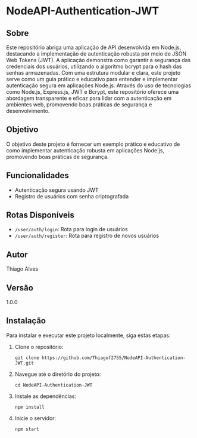# NodeAPI-Authentication-JWT

## Sobre

Este repositório abriga uma aplicação de API desenvolvida em Node.js, destacando a implementação de autenticação robusta por meio de JSON Web Tokens (JWT). A aplicação demonstra como garantir a segurança das credenciais dos usuários, utilizando o algoritmo bcrypt para o hash das senhas armazenadas. Com uma estrutura modular e clara, este projeto serve como um guia prático e educativo para entender e implementar autenticação segura em aplicações Node.js. Através do uso de tecnologias como Node.js, Express.js, JWT e Bcrypt, este repositório oferece uma abordagem transparente e eficaz para lidar com a autenticação em ambientes web, promovendo boas práticas de segurança e desenvolvimento.

## Objetivo

O objetivo deste projeto é fornecer um exemplo prático e educativo de como implementar autenticação robusta em aplicações Node.js, promovendo boas práticas de segurança.

## Funcionalidades

- Autenticação segura usando JWT
- Registro de usuários com senha criptografada

## Rotas Disponíveis

- `/user/auth/login`: Rota para login de usuários
- `/user/auth/register`: Rota para registro de novos usuários

## Autor

Thiago Alves

## Versão

1.0.0

## Instalação

Para instalar e executar este projeto localmente, siga estas etapas:

1. Clone o repositório:
   ```
   git clone https://github.com/Thiagof2755/NodeAPI-Authentication-JWT.git
   ```
2. Navegue até o diretório do projeto:
   ```
   cd NodeAPI-Authentication-JWT
   ```
3. Instale as dependências:
   ```
   npm install
   ```
4. Inicie o servidor:
   ```
   npm start
   ```

